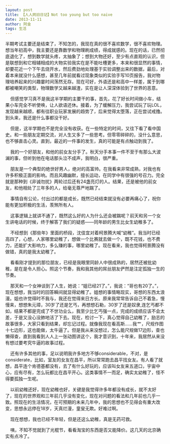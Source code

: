```yaml
---
layout: post
title: 【人人网旧日记】Not too young but too naive
date: 2013-11-11
author: 阿金
tags: 生活
---
```


半期考试主要还是结束了，不知怎的，我现在真的很不喜欢数学，很不喜欢物理。想当年初高中，我主要还是靠数学和物理刷成绩，得成就感的。现在的话，已然彻底退化了，想到数学就头疼，太抽象了；想到大物还好，至少有点直观的认识，但是联想到和它相辅相成的大物实验我实在是不能吐槽更多，本来和很显然的事情，却要花近一个下午去烧开水，然后费劲地处理基于实验调整出来的数据，最后，对着本来就没什么感想，甚至几年前就看过现象类似的实验手写10页报告，我对物理培养起来的兴趣霎时间荡然无存。现在可好，外语还是和高中一样差，属于到哪都被嘲笑的类型，物理数学又越来越渣，实在是让人深深体验到了世界的恶意。

    但感觉学习真不是我这半学期的主要干的事，首先，花了好长时间做小车，结果小车完全不听使唤，让人欲语还休。接着，为了缓解压力，我尝试玩了玩LOL，发现越来越顺，都有往职业玩家发展的趋势了，后来觉得太堕落，正在尝试戒撸。到头来，我还是什么事都没干好。

    但是，这半学期也不是完全没有收获。在一些特定的时间，又往下看了看中国史。和一些朋友定期交流，对人生又多了一些思考。但零零碎碎的，没什么意思，也不够直击心灵。直到，最近的一件事的发生，真的可能是有点触动到我了。

    我的一个好朋友，和他的前女友分手了。秋天分手本事一件不至于有那么大波澜的事，但听到他在电话那头泣不成声，我明白，很严重。

    朋友是一个典型的绝世好男人，绝对的高富帅。在我看来非常成熟，对我也有许多积极正面的影响。而且风趣幽默，擅长运动，在同学中有很强的号召力。完全就是那种到《非诚勿扰》两轮过后还有24盏亮灯的人。结果，还是被他的前女友，和他相处了三年多的人，给毫无尊严地踹了。

    事情自有公论，付出过的都是成长，既然已经结束就没有必要再痛心了，祝你能有更加积极的生活，羡煞所有人。

    这事逻辑上就讲不通了，既然这么好的人为什么还会被踹呢？前天和另一个女生讲电话的时候，终于解答了我们的疑惑——同年龄的男生比女生幼稚多了。

    不经想到《那些年》里面的桥段，沈佳宜对着柯景腾大喊“幼稚”。我当时已经高四了，心想，人家哪里幼稚了，想做一个比赛就去做一个，既不花钱，也不费力，还能扩大影响力，多么赚的事，哪里幼稚了。现在看来，我也觉得柯景腾没有做错，真的是我太幼稚了。

    看看刚才提到的那位朋友，已经是我眼里同龄人中很成熟的，居然还被批幼稚，是在是令人担心。照这个节奏，我和我其他的屌丝朋友俨然是注定孤独一生的节奏。

    那天和一个女神谈到了人生，她说：“姐已经21了。”，我说：“哥也有20了。”，现在想想，我当时的回答瞬间就显得幼稚了。姐想的事情略现实，哥想的东西太浪漫。姐也许觉得时不我与，我还在觉得来日方长。原来我常常告诉自己不着急，慢慢来，想想朱元璋，30岁了还是乞丐，再想想石勒，30岁了还是奴隶,连乞丐都不如，结果不都是完成了不世功业么，我至少比乞丐强一点，完成的成绩应该不会太差，于是又没心没肺地活了下去。现在，检讨一下，真心觉得自己幼稚了，励志的故事很多，大家只看到结果，却忘记过程。就像我现在看高斯……我艹，尺规作图十七边形，这也能做，太牛逼了。但是我从来没想过，怎么能尺规做17边形，查也懒得查，直到我看到人人上一张动图讲这个，我才意识到，十年来，我居然从来没有想过要考究牛逼的故事过程。

    还有许多其他的事，足以说明我许多地方不够considerable，不对，是considerate，比如，室友的女友在昌平，所以常常跑去昌平找女友。有人看了就想，昌平连个肯德基都没有，去了有什么好玩的，应该叫女友来五道口，宇宙中心，应有尽有，怎么玩都比在昌平开心。这类事情不一而足，确实太幼稚了，怪不得要孤独一生呢。

    以前幼稚还好，现在幼稚也好，关键是我觉得许多年都没有成长，就不太好了，现在的世界观和三年前几乎没有变化，现在对问题的看法和几年前也几乎一致。照现在的生活情况，在可预期的未来几年中，我的思想也不见得会有重大改变，思想永远停在18岁，天真烂漫，童叟无欺。好难过啊。

    现在想想，我也已经不年轻，但是还这么幼稚，真是无药可救。

    咦，不知不觉就到了光棍节，看看淘宝的东西是否又能降价。这几天的北京确实有点冷了。
